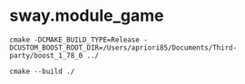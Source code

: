 # sway.module_game

```console
cmake -DCMAKE_BUILD_TYPE=Release -DCUSTOM_BOOST_ROOT_DIR=/Users/apriori85/Documents/Third-party/boost_1_78_0 ../
```

```console
cmake --build ./
```
